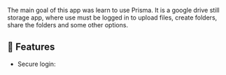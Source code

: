 The main goal of this app was learn to use Prisma.
It is a google drive still storage app, where use must be logged in to upload files, create folders, share the folders and some other options.

## 🌟 Features
- Secure login: 
